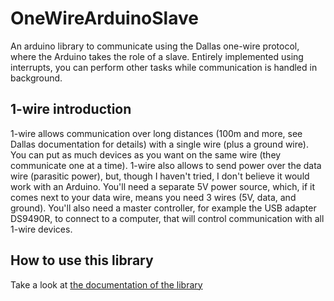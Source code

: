 # OneWireArduinoSlave
An arduino library to communicate using the Dallas one-wire protocol, where the Arduino takes the role of a slave. Entirely implemented using interrupts, you can perform other tasks while communication is handled in background.

## 1-wire introduction
1-wire allows communication over long distances (100m and more, see Dallas documentation for details) with a single wire (plus a ground wire). You can put as much devices as you want on the same wire (they communicate one at a time). 1-wire also allows to send power over the data wire (parasitic power), but, though I haven't tried, I don't believe it would work with an Arduino. You'll need a separate 5V power source, which, if it comes next to your data wire, means you need 3 wires (5V, data, and ground). You'll also need a master controller, for example the USB adapter DS9490R, to connect to a computer, that will control communication with all 1-wire devices.

## How to use this library
Take a look at [the documentation of the library](extras/documentation.md)
